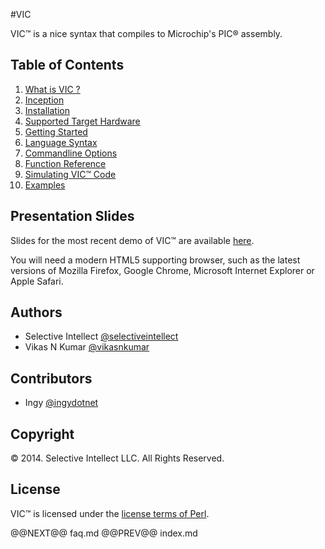 #VIC

VIC&trade; is a nice syntax that compiles to Microchip's PIC&reg; assembly.

## Table of Contents

1. [What is VIC ?](faq.html)
1. [Inception](inception.html)
1. [Installation](install.html)
1. [Supported Target Hardware](hardware.html)
1. [Getting Started](gettingstarted.html)
1. [Language Syntax](syntax.html)
1. [Commandline Options](commandline.html)
1. [Function Reference](functions.html)
1. [Simulating VIC&trade; Code](simulator.html)
1. [Examples](examples.html)

## Presentation Slides

Slides for the most recent demo of VIC&trade; are available
[here](presentations/index.html).

You will need a modern HTML5 supporting
browser, such as the latest versions of Mozilla Firefox, Google Chrome,
Microsoft Internet Explorer or Apple Safari.

## Authors

- Selective Intellect [@selectiveintellect](https://github.com/selectiveintellect/)
- Vikas N Kumar [@vikasnkumar](https://github.com/vikasnkumar/)

## Contributors

- Ingy [@ingydotnet](https://github.com/ingydotnet/)

## Copyright

&copy; 2014. Selective Intellect LLC. All Rights Reserved.

## License

VIC&trade; is licensed under the [license terms of
Perl](http://dev.perl.org/licenses/).

@@NEXT@@ faq.md @@PREV@@ index.md

